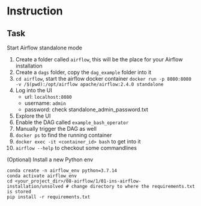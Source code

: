 # Instruction

## Task
Start Airflow standalone mode
1. Create a folder called `airflow`, this will be the place for your Airflow installation
2. Create a `dags` folder, copy the `dag_example` folder into it
3. `cd airflow`, start the airflow docker container `docker run -p 8080:8080 -v /$(pwd):/opt/airflow apache/airflow:2.4.0 standalone`
4. Log into the UI 
   - url: `localhost:8080`
   - username: `admin`
   - password: check standalone_admin_password.txt
5. Explore the UI
6. Enable the DAG called `example_bash_operator`
7. Manually trigger the DAG as well
8. `docker ps` to find the running container
9. `docker exec -it <container_id> bash` to get into it
10. `airflow --help` to checkout some commandlines

(Optional)
Install a new Python env
```
conda create -n airflow_env python=3.7.14
conda activate airflow_env
cd <your_project_dir>/08-airflow/1/01-ins-airflow-installation/unsolved # change directory to where the requirements.txt is stored
pip install -r requirements.txt
```